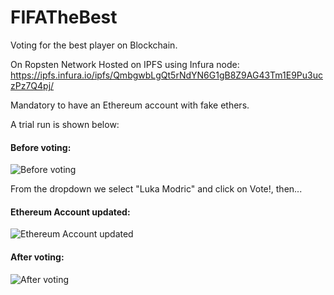 # FIFATheBest
Voting for the best player on Blockchain.

On Ropsten Network
Hosted on IPFS using Infura node: https://ipfs.infura.io/ipfs/QmbgwbLgQt5rNdYN6G1gB8Z9AG43Tm1E9Pu3uczPz7Q4pj/


Mandatory to have an Ethereum account with fake ethers.

A trial run is shown below: 

#### Before voting: 
![Before voting](https://i.imgur.com/lTzu4Qo.png)

From the dropdown we select "Luka Modric" and click on Vote!, then...

#### Ethereum Account updated: 
![Ethereum Account updated](https://i.imgur.com/2inFmfp.png)

#### After voting:

![After voting](https://i.imgur.com/8Hz4Eeu.png)
